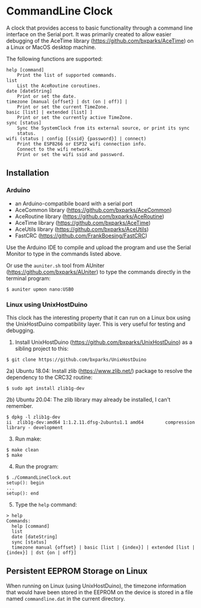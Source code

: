 # CommandLine Clock

A clock that provides access to basic functionality through a command line
interface on the Serial port. It was primarily created to allow easier debugging
of the AceTime library (https://github.com/bxparks/AceTime) on a Linux or MacOS
desktop machine.

The following functions are supported:

```
help [command]
    Print the list of supported commands.
list
    List the AceRoutine coroutines.
date [dateString]
    Print or set the date.
timezone [manual {offset} | dst (on | off)] |
    Print or set the current TimeZone.
basic [list] | extended [list] ]
    Print or set the currently active TimeZone.
sync [status]
    Sync the SystemClock from its external source, or print its sync
    status.
wifi (status | config [{ssid} {password}] | connect)
    Print the ESP8266 or ESP32 wifi connection info.
    Connect to the wifi network.
    Print or set the wifi ssid and password.
```

## Installation

### Arduino

* an Arduino-compatibile board with a serial port
* AceCommon library (https://github.com/bxparks/AceCommon)
* AceRoutine library (https://github.com/bxparks/AceRoutine)
* AceTime library (https://github.com/bxparks/AceTime)
* AceUtils library (https://github.com/bxparks/AceUtils)
* FastCRC (https://github.com/FrankBoesing/FastCRC)

Use the Arduino IDE to compile and upload the program and use the Serial
Monitor to type in the commands listed above.

Or use the `auniter.sh` tool from AUniter (https://github.com/bxparks/AUniter)
to type the commands directly in the terminal program:

```
$ auniter upmon nano:USB0
```

### Linux using UnixHostDuino

This clock has the interesting property that it can run on a Linux box using the
UnixHostDuino compatibility layer. This is very useful for testing and
debugging.

1) Install UnixHostDuino (https://github.com/bxparks/UnixHostDuino) as a sibling
project to this:

```
$ git clone https://github.com/bxparks/UnixHostDuino
```

2a) Ubuntu 18.04: Install zlib (https://www.zlib.net/) package to resolve the
dependency to the CRC32 routine:

```
$ sudo apt install zlib1g-dev
```

2b) Ubuntu 20.04: The zlib library may already be installed, I can't remember.

```
$ dpkg -l zlib1g-dev
ii  zlib1g-dev:amd64 1:1.2.11.dfsg-2ubuntu1.1 amd64        compression library - development
```

3) Run make:

```
$ make clean
$ make
```

4) Run the program:

```
$ ./CommandLineClock.out
setup(): begin
...
setup(): end
```

5) Type the `help` command:
```
> help
Commands:
  help [command]
  list
  date [dateString]
  sync [status]
  timezone manual {offset} | basic [list | {index}] | extended [list | {index}] | dst {on | off}]
```

## Persistent EEPROM Storage on Linux

When running on Linux (using UnixHostDuino), the timezone information that would
have been stored in the EEPROM on the device is stored in a file named
`commandline.dat` in the current directory.
